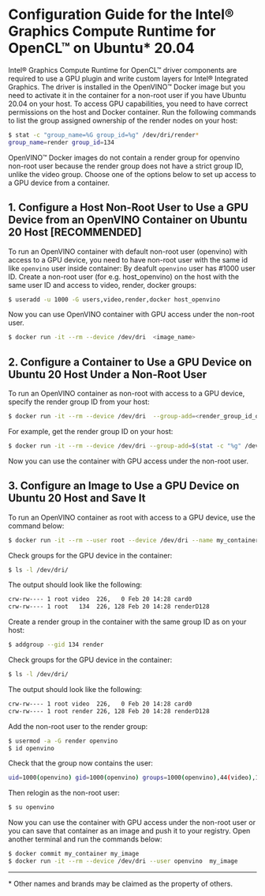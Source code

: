 # Configuration Guide for the Intel® Graphics Compute Runtime for OpenCL™ on Ubuntu* 20.04

Intel® Graphics Compute Runtime for OpenCL™ driver components are required to use a GPU plugin and write custom layers for Intel® Integrated Graphics.
The driver is installed in the OpenVINO™ Docker image but you need to activate it in the container for a non-root user if you have Ubuntu 20.04 on your host.
To access GPU capabilities, you need to have correct permissions on the host and Docker container.
Run the following commands to list the group assigned ownership of the render nodes on your host:

```bash
$ stat -c "group_name=%G group_id=%g" /dev/dri/render*
group_name=render group_id=134
```

OpenVINO™ Docker images do not contain a render group for openvino non-root user because the render group does not have a strict group ID, unlike the video group.
Choose one of the options below to set up access to a GPU device from a container.

## 1. Configure a Host Non-Root User to Use a GPU Device from an OpenVINO Container on Ubuntu 20 Host [RECOMMENDED]

To run an OpenVINO container with default non-root user (openvino) with access to a GPU device, you need to have non-root user with the same id like `openvino` user inside container:
By deafult `openvino` user has #1000 user ID.
Create a non-root user (for e.g. host_openvino) on the host with the same user ID and access to video, render, docker groups:

```bash
$ useradd -u 1000 -G users,video,render,docker host_openvino
```

Now you can use OpenVINO container with GPU access under the non-root user.

```bash
$ docker run -it --rm --device /dev/dri  <image_name>
```

## 2. Configure a Container to Use a GPU Device on Ubuntu 20 Host Under a Non-Root User

To run an OpenVINO container as non-root with access to a GPU device, specify the render group ID from your host:

```bash
$ docker run -it --rm --device /dev/dri  --group-add=<render_group_id_on_host> <image_name> 
```

For example, get the render group ID on your host:

```bash
$ docker run -it --rm --device /dev/dri --group-add=$(stat -c "%g" /dev/dri/render*) <image_name> 
```

Now you can use the container with GPU access under the non-root user.

## 3. Configure an Image to Use a GPU Device on Ubuntu 20 Host and Save It

To run an OpenVINO container as root with access to a GPU device, use the command below:

```bash
$ docker run -it --rm --user root --device /dev/dri --name my_container <image_name>
```

Check groups for the GPU device in the container:

```bash
$ ls -l /dev/dri/
```

The output should look like the following:

```bash
crw-rw---- 1 root video  226,   0 Feb 20 14:28 card0
crw-rw---- 1 root   134  226, 128 Feb 20 14:28 renderD128
```

Create a render group in the container with the same group ID as on your host:

```bash
$ addgroup --gid 134 render
```

Check groups for the GPU device in the container:

```bash
$ ls -l /dev/dri/
```

The output should look like the following:

```bash
crw-rw---- 1 root video  226,   0 Feb 20 14:28 card0
crw-rw---- 1 root render 226, 128 Feb 20 14:28 renderD128
```

Add the non-root user to the render group:

```bash
$ usermod -a -G render openvino
$ id openvino
```

Check that the group now contains the user:

```bash
uid=1000(openvino) gid=1000(openvino) groups=1000(openvino),44(video),100(users),134(render)
```

Then relogin as the non-root user:

```bash
$ su openvino
```

Now you can use the container with GPU access under the non-root user or you can save that container as an image and push it to your registry.
Open another terminal and run the commands below:

```bash
$ docker commit my_container my_image
$ docker run -it --rm --device /dev/dri --user openvino  my_image
```

---
\* Other names and brands may be claimed as the property of others.
